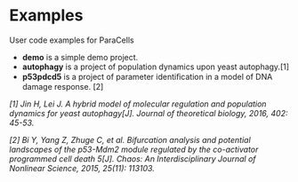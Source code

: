 # Examples

User code examples for ParaCells

* **demo** is a simple demo project.
* **autophagy** is a project of population dynamics upon yeast autophagy.[1]
* **p53pdcd5** is a project of parameter identiﬁcation in a model of DNA damage response. [2]

*[1] Jin H, Lei J. A hybrid model of molecular regulation and population dynamics for yeast autophagy[J]. Journal of theoretical biology, 2016, 402: 45-53.*

*[2] Bi Y, Yang Z, Zhuge C, et al. Bifurcation analysis and potential landscapes of the p53-Mdm2 module regulated by the co-activator programmed cell death 5[J]. Chaos: An Interdisciplinary Journal of Nonlinear Science, 2015, 25(11): 113103.*
